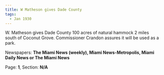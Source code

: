 ```yaml
---  
title: W Matheson gives Dade County  
tags:  
  - Jan 1930  
---  
```

  
W. Matheson gives Dade County 100 acres of natural hammock 2 miles south of Coconut Grove. Commissioner Crandon assures it will be used as a park.  
  
Newspapers: **The Miami News (weekly), Miami News-Metropolis, Miami Daily News or The Miami News**  
  
Page: **1**, Section: **N/A** 
